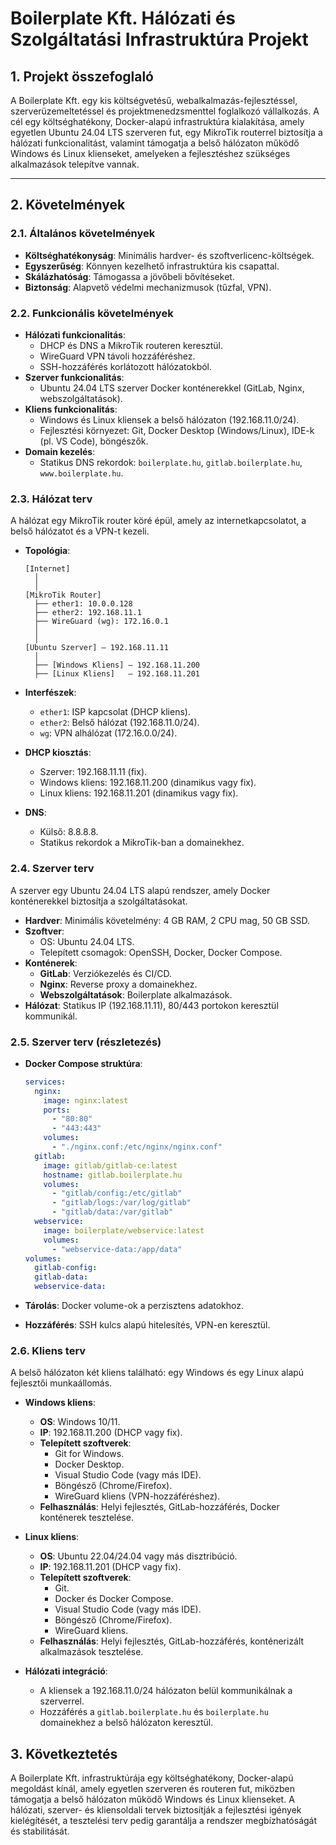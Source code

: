 # Boilerplate Kft. Hálózati és Szolgáltatási Infrastruktúra Projekt

## 1. Projekt összefoglaló

A Boilerplate Kft. egy kis költségvetésű, webalkalmazás-fejlesztéssel, szerverüzemeltetéssel és projektmenedzsmenttel foglalkozó vállalkozás. A cél egy költséghatékony, Docker-alapú infrastruktúra kialakítása, amely egyetlen Ubuntu 24.04 LTS szerveren fut, egy MikroTik routerrel biztosítja a hálózati funkcionalitást, valamint támogatja a belső hálózaton működő Windows és Linux klienseket, amelyeken a fejlesztéshez szükséges alkalmazások telepítve vannak.

---

## 2. Követelmények

### 2.1. Általános követelmények

- **Költséghatékonyság**: Minimális hardver- és szoftverlicenc-költségek.
- **Egyszerűség**: Könnyen kezelhető infrastruktúra kis csapattal.
- **Skálázhatóság**: Támogassa a jövőbeli bővítéseket.
- **Biztonság**: Alapvető védelmi mechanizmusok (tűzfal, VPN).

### 2.2. Funkcionális követelmények

- **Hálózati funkcionalitás**:
  - DHCP és DNS a MikroTik routeren keresztül.
  - WireGuard VPN távoli hozzáféréshez.
  - SSH-hozzáférés korlátozott hálózatokból.
- **Szerver funkcionalitás**:
  - Ubuntu 24.04 LTS szerver Docker konténerekkel (GitLab, Nginx, webszolgáltatások).
- **Kliens funkcionalitás**:
  - Windows és Linux kliensek a belső hálózaton (192.168.11.0/24).
  - Fejlesztési környezet: Git, Docker Desktop (Windows/Linux), IDE-k (pl. VS Code), böngészők.
- **Domain kezelés**:
  - Statikus DNS rekordok: `boilerplate.hu`, `gitlab.boilerplate.hu`, `www.boilerplate.hu`.

### 2.3. Hálózat terv

A hálózat egy MikroTik router köré épül, amely az internetkapcsolatot, a belső hálózatot és a VPN-t kezeli.

- **Topológia**:

  ```ansi
  [Internet]
    │
    │
  [MikroTik Router]
    ├── ether1: 10.0.0.128
    ├── ether2: 192.168.11.1
    ├── WireGuard (wg): 172.16.0.1
    │
    │
  [Ubuntu Szerver] — 192.168.11.11
    │
    ├── [Windows Kliens] — 192.168.11.200
    ├── [Linux Kliens]   — 192.168.11.201
  ```

- **Interfészek**:
  - `ether1`: ISP kapcsolat (DHCP kliens).
  - `ether2`: Belső hálózat (192.168.11.0/24).
  - `wg`: VPN alhálózat (172.16.0.0/24).
- **DHCP kiosztás**:
  - Szerver: 192.168.11.11 (fix).
  - Windows kliens: 192.168.11.200 (dinamikus vagy fix).
  - Linux kliens: 192.168.11.201 (dinamikus vagy fix).
- **DNS**:
  - Külső: 8.8.8.8.
  - Statikus rekordok a MikroTik-ban a domainekhez.

### 2.4. Szerver terv

A szerver egy Ubuntu 24.04 LTS alapú rendszer, amely Docker konténerekkel biztosítja a szolgáltatásokat.

- **Hardver**: Minimális követelmény: 4 GB RAM, 2 CPU mag, 50 GB SSD.
- **Szoftver**:
  - OS: Ubuntu 24.04 LTS.
  - Telepített csomagok: OpenSSH, Docker, Docker Compose.
- **Konténerek**:
  - **GitLab**: Verziókezelés és CI/CD.
  - **Nginx**: Reverse proxy a domainekhez.
  - **Webszolgáltatások**: Boilerplate alkalmazások.
- **Hálózat**: Statikus IP (192.168.11.11), 80/443 portokon keresztül kommunikál.

### 2.5. Szerver terv (részletezés)

- **Docker Compose struktúra**:

  ```yaml
  services:
    nginx:
      image: nginx:latest
      ports:
        - "80:80"
        - "443:443"
      volumes:
        - "./nginx.conf:/etc/nginx/nginx.conf"
    gitlab:
      image: gitlab/gitlab-ce:latest
      hostname: gitlab.boilerplate.hu
      volumes:
        - "gitlab/config:/etc/gitlab"
        - "gitlab/logs:/var/log/gitlab"
        - "gitlab/data:/var/gitlab"
    webservice:
      image: boilerplate/webservice:latest
      volumes:
        - "webservice-data:/app/data"
  volumes:
    gitlab-config:
    gitlab-data:
    webservice-data:
  ```

- **Tárolás**: Docker volume-ok a perzisztens adatokhoz.
- **Hozzáférés**: SSH kulcs alapú hitelesítés, VPN-en keresztül.

### 2.6. Kliens terv

A belső hálózaton két kliens található: egy Windows és egy Linux alapú fejlesztői munkaállomás.

- **Windows kliens**:

  - **OS**: Windows 10/11.
  - **IP**: 192.168.11.200 (DHCP vagy fix).
  - **Telepített szoftverek**:
    - Git for Windows.
    - Docker Desktop.
    - Visual Studio Code (vagy más IDE).
    - Böngésző (Chrome/Firefox).
    - WireGuard kliens (VPN-hozzáféréshez).
  - **Felhasználás**: Helyi fejlesztés, GitLab-hozzáférés, Docker konténerek tesztelése.

- **Linux kliens**:

  - **OS**: Ubuntu 22.04/24.04 vagy más disztribúció.
  - **IP**: 192.168.11.201 (DHCP vagy fix).
  - **Telepített szoftverek**:
    - Git.
    - Docker és Docker Compose.
    - Visual Studio Code (vagy más IDE).
    - Böngésző (Chrome/Firefox).
    - WireGuard kliens.
  - **Felhasználás**: Helyi fejlesztés, GitLab-hozzáférés, konténerizált alkalmazások tesztelése.

- **Hálózati integráció**:
  - A kliensek a 192.168.11.0/24 hálózaton belül kommunikálnak a szerverrel.
  - Hozzáférés a `gitlab.boilerplate.hu` és `boilerplate.hu` domainekhez a belső hálózaton keresztül.

## 3. Következtetés

A Boilerplate Kft. infrastruktúrája egy költséghatékony, Docker-alapú megoldást kínál, amely egyetlen szerveren és routeren fut, miközben támogatja a belső hálózaton működő Windows és Linux klienseket. A hálózati, szerver- és kliensoldali tervek biztosítják a fejlesztési igények kielégítését, a tesztelési terv pedig garantálja a rendszer megbízhatóságát és stabilitását.
